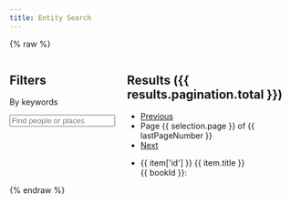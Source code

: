 ```yaml
---
title: Entity Search
---
```


{% raw %}

<div id="search">
  <div class="columns">
    <form @submit.prevent="onSubmitInputs" class="search-inputs column is-3">
      <h2 class="undecorated">Filters</h2>
      <nav class="panel is-info">
        <p class="panel-heading">
          By keywords
        </p>
        <div class="panel-block">
          <div class="field">
            <div class="control has-icons-left">
              <input class="input" type="search" v-model="selection.query" autoComplete="off" placeholder="Find people or places" @search="search()" @keyup="search()">
              <span class="icon is-left">
                <i class="fas fa-search" aria-hidden="true"></i>
              </span>
            </div>
          </div>
        </div>
        <template v-for="(facet, facetKey) in facets">
          <p class="panel-heading">
            {{ facet.title }}
          </p>
          <div class="panel-block">
            <ul class="undecorated-list">
              <li v-for="option in getBuckets(facet)">
                <label class="checkbox">
                  <input type="checkbox" v-on:change="onClickOption" v-model="option.selected">
                  <template v-if="option.key=='person'"><i class="fas fa-user" aria-hidden="true"></i></template>
                  <template v-if="option.key=='place'"><i class="fas fa-map-pin" aria-hidden="true"></i></template>
                  <template v-if="option.key=='event'"><i class="fas fa-calendar" aria-hidden="true"></i></template>
                  {{ option.key }} ({{ option.doc_count }})
                </label>
              </li>
            </ul>
          </div>
        </template>
      </nav>
    </form>
    <div class="search-results column">
      <h2 class="undecorated">Results ({{ results.pagination.total }})</h2>
      <nav class="pagination" aria-label="pagination">
        <ul class="pagination-list">
          <li>
            <a href="#"
              v-on:click.prevent="onClickPrevPage"
              class="pagination-link"
              aria-label="Previous page"
            >Previous</a>
          </li>
          <li>
            Page {{ selection.page }} of {{ lastPageNumber }}
          </li>
          <li>
            <a href="#"
              v-on:click.prevent="onClickNextPage"
              class="pagination-link"
              aria-label="Next page"
            >Next</a>
          </li>
        </ul>
      </nav>
      <ul class="undecorated-list">
        <li v-for="item in items" :class="`entity-${item.type}`">
          <div>
            <template v-if="item.type=='person'"><i class="fas fa-user" aria-hidden="true"></i></template>
            <template v-if="item.type=='place'"><i class="fas fa-map-pin" aria-hidden="true"></i></template>
            <template v-if="item.type=='event'"><i class="fas fa-calendar" aria-hidden="true"></i></template>
            <span class="is-hidden">{{ item['id'] }}</span>
            {{ item.title }}
          </div>
          <div v-for="(pages, bookId) in item.books">{{ bookId }}: 
            <template v-for="(page, index) in pages">
              <a :href="`/books/viewer/?p0.do=${bookId}&p0.lo=p.${page}&hi=${item['id']}`">{{ page }}</a>
              <template v-if="index < (pages.length - 1)">, </template>
            </template>
          </div>
        </li>
      </ul>
    </div>

  </div>
</div>
{% endraw %}

<script src="/assets/node_modules/itemsjs/dist/itemsjs.js"></script>
<script src="/assets/node_modules/vue/dist/vue.global.js"></script>
<script src="/assets/js/entities.js?ts={{ "now" | date: "%s" }}"></script>

